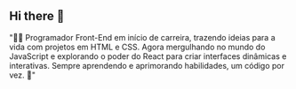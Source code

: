 ## Hi there 👋

"👨‍💻 Programador Front-End em início de carreira, trazendo ideias para a vida com projetos em HTML e CSS. Agora mergulhando no mundo do JavaScript e explorando o poder do React para criar interfaces dinâmicas e interativas. Sempre aprendendo e aprimorando habilidades, um código por vez. 🚀"
